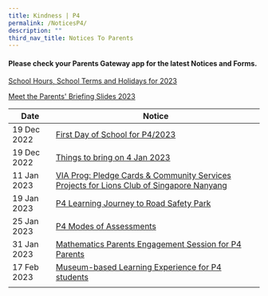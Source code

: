 ```yaml
---
title: Kindness | P4
permalink: /NoticesP4/
description: ""
third_nav_title: Notices To Parents
---
```

#### Please check your **Parents Gateway** app for the latest Notices and Forms.

[School Hours, School Terms and Holidays for 2023](/files/Letter%20to%20parents/007%20School%20Hours,%20School%20Terms%20and%20Holidays%20for%202023.pdf)

[Meet the Parents' Briefing Slides 2023](/for-parents/Other-Information/2023parentsbriefingslides/)

| Date | Notice |
| --- | ----- |
|  19 Dec 2022   |  [First Day of School for P4/2023](/files/Letter%20to%20parents/004%20For%20P4%20first%20day%20of%20school.pdf)    |
|  19 Dec 2022   |  [Things to bring on 4 Jan 2023](/files/Letter%20to%20parents/P2-P6%20Things%20to%20bring%202023.pdf)    |
|  11 Jan 2023   |  [VIA Prog: Pledge Cards & Community Services Projects for Lions Club of Singapore Nanyang](/files/Letter%20to%20parents/Term%201/017%20Lions%20Club%20Donation%20Cards%202023.pdf)    |
| 19 Jan 2023 | [P4 Learning Journey to Road Safety Park](/files/Letter%20to%20parents/Term%201/027%20P4%20Road%20Safety%20Park%20Education.pdf) |
| 25 Jan 2023 | [P4 Modes of Assessments](/files/Letter%20to%20parents/Term%201/024%20P4%20Modes%20of%20Assessments.pdf) |
| 31 Jan 2023 | [Mathematics Parents Engagement Session for P4 Parents](/files/Letter%20to%20parents/Term%201/031%20Maths%20Parents%20Engagement%20Session_%20P4_2023.pdf) |
| 17 Feb 2023 | [Museum-based Learning Experience for P4 students](/files/Letter%20to%20parents/Term%201/034%20Museum-based%20Learning%20experience%20for%20P4%20students.pdf) |
|  |  |